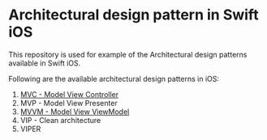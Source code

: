 # Architectural design pattern in Swift iOS

This repository is used for example of the Architectural design patterns available in Swift iOS.

Following are the available architectural design patterns in iOS:
1. [MVC - Model View Controller](https://github.com/yo2bh/Design-Pattern-in-iOS/tree/master/MVC)
2. MVP - Model View Presenter
3. [MVVM - Model View ViewModel](https://github.com/yo2bh/Design-Pattern-in-iOS/tree/master/MVVM)
4. VIP - Clean architecture
5. VIPER
